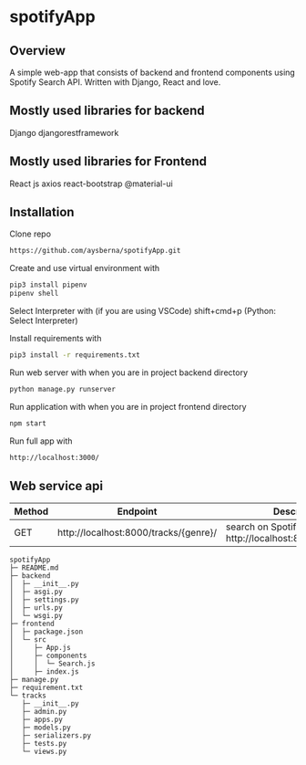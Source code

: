 # spotifyApp

## Overview

A simple web-app that consists of backend and frontend components using Spotify Search API.
Written with Django, React and love.

## Mostly used libraries for backend

Django
djangorestframework

## Mostly used libraries for Frontend

React js
axios
react-bootstrap
@material-ui

## Installation

Clone repo

```sh
https://github.com/aysberna/spotifyApp.git
```
Create and use virtual environment with 
```sh
pip3 install pipenv
pipenv shell
```
Select Interpreter with (if you are using VSCode)
shift+cmd+p (Python: Select Interpreter)

Install requirements with 
```sh
pip3 install -r requirements.txt
```

Run web server with when you are in project backend directory
```sh
python manage.py runserver
```

Run application with when you are in project frontend directory
```sh
npm start
```

Run full app with 
```sh
http://localhost:3000/
```

## Web service api

| Method | Endpoint | Description |
| ------ | ------   | ------ |
| GET | http://localhost:8000/tracks/{genre}/ | search on Spotify ex. http://localhost:8000/tracks/rock/

```
spotifyApp
├─ README.md
├─ backend
│  ├─ __init__.py
│  ├─ asgi.py
│  ├─ settings.py
│  ├─ urls.py
│  └─ wsgi.py
├─ frontend
│  ├─ package.json
│  └─ src
│     ├─ App.js
│     ├─ components
│     │  └─ Search.js
│     ├─ index.js
├─ manage.py
├─ requirement.txt
└─ tracks
   ├─ __init__.py
   ├─ admin.py
   ├─ apps.py
   ├─ models.py
   ├─ serializers.py
   ├─ tests.py
   └─ views.py

```
